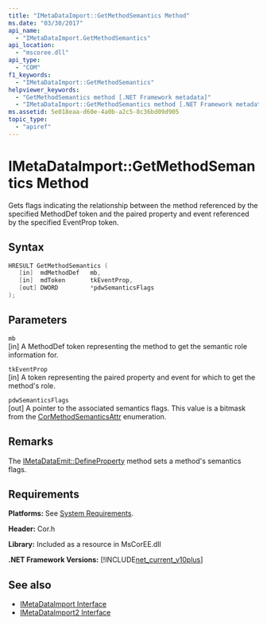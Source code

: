 ```yaml
---
title: "IMetaDataImport::GetMethodSemantics Method"
ms.date: "03/30/2017"
api_name: 
  - "IMetaDataImport.GetMethodSemantics"
api_location: 
  - "mscoree.dll"
api_type: 
  - "COM"
f1_keywords: 
  - "IMetaDataImport::GetMethodSemantics"
helpviewer_keywords: 
  - "GetMethodSemantics method [.NET Framework metadata]"
  - "IMetaDataImport::GetMethodSemantics method [.NET Framework metadata]"
ms.assetid: 5e018eaa-d60e-4a0b-a2c5-8c36bd09d905
topic_type: 
  - "apiref"
---
```

# IMetaDataImport::GetMethodSemantics Method
Gets flags indicating the relationship between the method referenced by the specified MethodDef token and the paired property and event referenced by the specified EventProp token.  
  
## Syntax  
  
```cpp  
HRESULT GetMethodSemantics (  
   [in]  mdMethodDef   mb,  
   [in]  mdToken       tkEventProp,  
   [out] DWORD         *pdwSemanticsFlags  
);  
```  
  
## Parameters  
 `mb`  
 [in] A MethodDef token representing the method to get the semantic role information for.  
  
 `tkEventProp`  
 [in] A token representing the paired property and event for which to get the method's role.  
  
 `pdwSemanticsFlags`  
 [out] A pointer to the associated semantics flags. This value is a bitmask from the [CorMethodSemanticsAttr](cormethodsemanticsattr-enumeration.md) enumeration.  
  
## Remarks  
 The [IMetaDataEmit::DefineProperty](imetadataemit-defineproperty-method.md) method sets a method's semantics flags.  
  
## Requirements  
 **Platforms:** See [System Requirements](../../get-started/system-requirements.md).  
  
 **Header:** Cor.h  
  
 **Library:** Included as a resource in MsCorEE.dll  
  
 **.NET Framework Versions:** [!INCLUDE[net_current_v10plus](../../../../includes/net-current-v10plus-md.md)]  
  
## See also

- [IMetaDataImport Interface](imetadataimport-interface.md)
- [IMetaDataImport2 Interface](imetadataimport2-interface.md)
